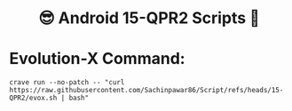 <h1 align="center"> 😎 Android 15-QPR2 Scripts 🤠 </h1>

# Evolution-X Command:
```
crave run --no-patch -- "curl https://raw.githubusercontent.com/Sachinpawar86/Script/refs/heads/15-QPR2/evox.sh | bash"
```
